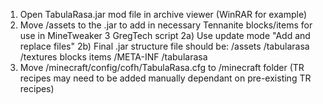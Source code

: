 1) Open TabulaRasa.jar mod file in archive viewer (WinRAR for example)
2) Move /assets to the .jar to add in necessary Tennanite blocks/items for use in MineTweaker 3 GregTech script
	2a) Use update mode "Add and replace files"
	2b) Final .jar structure file should be:
		/assets
		   /tabularasa
			  /textures
			      blocks
				  items
		/META-INF
		/tabularasa
3) Move /minecraft/config/cofh/TabulaRasa.cfg to /minecraft folder (TR recipes may need to be added manually dependant on pre-existing TR recipes)